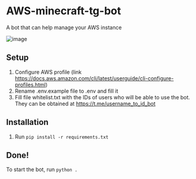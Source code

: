 # AWS-minecraft-tg-bot

A bot that can help manage your AWS instance

![image](https://user-images.githubusercontent.com/81159301/189834788-0c0719cd-ebe6-41d2-970b-2f11024e0a21.png)

## Setup

1. Configure AWS profile (link https://docs.aws.amazon.com/cli/latest/userguide/cli-configure-profiles.html)
2. Rename .env.example file to .env and fill it
3. Fill file whitelist.txt with the IDs of users who will be able to use the bot. They can be obtained at https://t.me/username_to_id_bot

## Installation

1. Run `pip install -r requirements.txt`

## Done!

To start the bot, run `python .`
